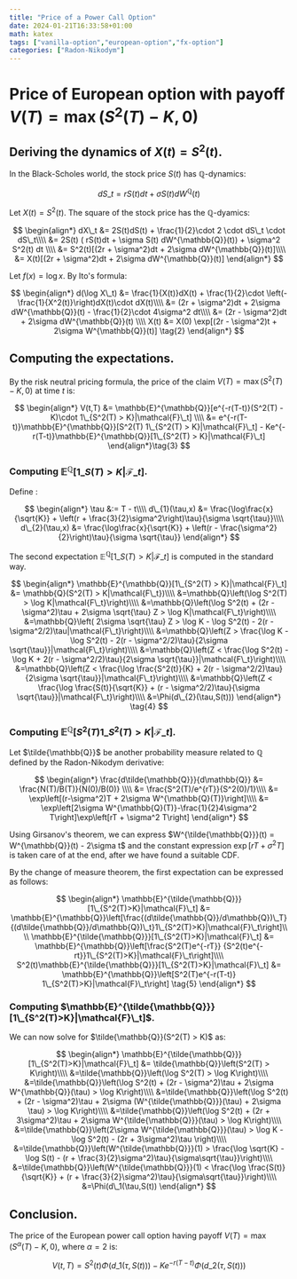 ```yaml
---
title: "Price of a Power Call Option"
date: 2024-01-21T16:33:58+01:00
math: katex
tags: ["vanilla-option","european-option","fx-option"]
categories: ["Radon-Nikodym"]
---
```

# Price of European option with payoff $V(T)=\max (S^2(T) - K,0)$

## Deriving the dynamics of $X(t) = S^2(t)$.

In the Black-Scholes world, the stock price $S(t)$ has $\mathbb{Q}$-dynamics:

$$
dS\_t = rS(t)dt + \sigma S(t) dW^{\mathbb{Q}}(t) \tag{1}
$$

Let $X(t) = S^2(t)$. The square of the stock price has the $\mathbb{Q}$-dyamics:

$$
\begin{align*}
dX\_t &= 2S(t)dS(t) + \frac{1}{2}\cdot 2 \cdot dS\_t \cdot dS\_t\\\\
&= 2S(t) ( rS(t)dt + \sigma S(t) dW^{\mathbb{Q}}(t)) + \sigma^2 S^2(t) dt \\\\
&= S^2(t)[(2r + \sigma^2)dt + 2\sigma dW^{\mathbb{Q}}(t)]\\\\
&= X(t)[(2r + \sigma^2)dt + 2\sigma dW^{\mathbb{Q}}(t)]
\end{align*}
$$

Let $f(x) = \log x$. By Ito's formula:

$$
\begin{align*}
d(\log X\_t) &= \frac{1}{X(t)}dX(t) + \frac{1}{2}\cdot \left(-\frac{1}{X^2(t)}\right)dX(t)\cdot dX(t)\\\\
 &= (2r + \sigma^2)dt + 2\sigma dW^{\mathbb{Q}}(t) - \frac{1}{2}\cdot 4\sigma^2 dt\\\\
 &= (2r - \sigma^2)dt + 2\sigma dW^{\mathbb{Q}}(t) \\\\
 X(t) &= X(0) \exp[(2r - \sigma^2)t + 2\sigma W^{\mathbb{Q}}(t)] \tag{2}
\end{align*}
$$

## Computing the expectations.

By the risk neutral pricing formula, the price of the claim $V(T) = \max(S^2(T) - K,0)$ at time $t$ is:

$$
\begin{align*}
V(t,T) &= \mathbb{E}^{\mathbb{Q}}[e^{-r(T-t)}(S^2(T) - K)\cdot 1\_{S^2(T) > K}|\mathcal{F}\_t] \\\\
&= e^{-r(T-t)}\mathbb{E}^{\mathbb{Q}}[S^2(T) 1\_{S^2(T) > K}|\mathcal{F}\_t] - Ke^{-r(T-t)}\mathbb{E}^{\mathbb{Q}}[1\_{S^2(T) > K}|\mathcal{F}\_t]
\end{align*}\tag{3}
$$

### Computing $\mathbb{E}^{\mathbb{Q}}[1\_{S(T) > K}|\mathcal{F}\_t]$.

Define :

$$
\begin{align*}
\tau &:= T - t\\\\
d\_{1}(\tau,x) &= \frac{\log\frac{x}{\sqrt{K}} + \left(r + \frac{3}{2}\sigma^2\right)\tau}{\sigma \sqrt{\tau}}\\\\
d\_{2}(\tau,x) &= \frac{\log\frac{x}{\sqrt{K}} + \left(r - \frac{\sigma^2}{2}\right)\tau}{\sigma \sqrt{\tau}}
\end{align*}
$$

The second expectation $\mathbb{E}^{\mathbb{Q}}[1\_{S(T) > K}|\mathcal{F}\_t]$ is computed in the standard way.

$$
\begin{align*}
\mathbb{E}^{\mathbb{Q}}[1\_{S^2(T) > K}|\mathcal{F}\_t] &= \mathbb{Q}(S^2(T) > K|\mathcal{F\_t})\\\\
&=\mathbb{Q}\left(\log S^2(T) > \log K|\mathcal{F\_t}\right)\\\\
&=\mathbb{Q}\left(\log S^2(t) + (2r - \sigma^2)\tau + 2\sigma \sqrt{\tau} Z > \log K|\mathcal{F\_t}\right)\\\\
&=\mathbb{Q}\left( 2\sigma \sqrt{\tau} Z > \log K - \log S^2(t) - 2(r - \sigma^2/2)\tau|\mathcal{F\_t}\right)\\\\
&=\mathbb{Q}\left(Z > \frac{\log K - \log S^2(t) - 2(r - \sigma^2/2)\tau}{2\sigma \sqrt{\tau}}|\mathcal{F\_t}\right)\\\\
&=\mathbb{Q}\left(Z < \frac{\log S^2(t) - \log K + 2(r - \sigma^2/2)\tau}{2\sigma \sqrt{\tau}}|\mathcal{F\_t}\right)\\\\
&=\mathbb{Q}\left(Z < \frac{\log \frac{S^2(t)}{K} + 2(r - \sigma^2/2)\tau}{2\sigma \sqrt{\tau}}|\mathcal{F\_t}\right)\\\\
&=\mathbb{Q}\left(Z < \frac{\log \frac{S(t)}{\sqrt{K}} + (r - \sigma^2/2)\tau}{\sigma \sqrt{\tau}}|\mathcal{F\_t}\right)\\\\
&=\Phi(d\_{2}(\tau,S(t)))
\end{align*} \tag{4}
$$

### Computing $\mathbb{E}^{\mathbb{Q}}[S^2(T) 1\_{S^2(T) > K}|\mathcal{F}\_t]$.

Let $\tilde{\mathbb{Q}}$ be another probability measure related to $\mathbb{Q}$ defined by the Radon-Nikodym derivative:

$$
\begin{align*}
\frac{d\tilde{\mathbb{Q}}}{d\mathbb{Q}} &= \frac{N(T)/B(T)}{N(0)/B(0)} \\\\
&= \frac{S^2(T)/e^{rT}}{S^2(0)/1}\\\\
&= \exp\left[(r-\sigma^2)T + 2\sigma W^{\mathbb{Q}(T)}\right]\\\\
&= \exp\left[2\sigma W^{\mathbb{Q}(T)}-\frac{1}{2}4\sigma^2 T\right]\exp\left[rT + \sigma^2 T\right]
\end{align*}
$$

Using Girsanov's theorem, we can express $W^{\tilde{\mathbb{Q}}}(t) = W^{\mathbb{Q}}(t) - 2\sigma t$ and the constant expression $\exp\left[rT + \sigma^2 T\right]$ is taken care of at the end, after we have found a suitable CDF.

By the change of measure theorem, the first expectation can be expressed as follows:

$$
\begin{align*}
\mathbb{E}^{\tilde{\mathbb{Q}}}[1\_{S^2(T)>K}|\mathcal{F}\_t] &= \mathbb{E}^{\mathbb{Q}}\left[\frac{(d\tilde{\mathbb{Q}}/d\mathbb{Q})\_T}
{(d\tilde{\mathbb{Q}}/d\mathbb{Q})\_t}1\_{S^2(T)>K}|\mathcal{F}\_t\right]\\\\
\mathbb{E}^{\tilde{\mathbb{Q}}}[1\_{S^2(T)>K}|\mathcal{F}\_t] &= \mathbb{E}^{\mathbb{Q}}\left[\frac{S^2(T)e^{-rT}}
{S^2(t)e^{-rt}}1\_{S^2(T)>K}|\mathcal{F}\_t\right]\\\\
S^2(t)\mathbb{E}^{\tilde{\mathbb{Q}}}[1\_{S^2(T)>K}|\mathcal{F}\_t] &= \mathbb{E}^{\mathbb{Q}}\left[S^2(T)e^{-r(T-t)}
1\_{S^2(T)>K}|\mathcal{F}\_t\right] \tag{5}
\end{align*}
$$

### Computing $\mathbb{E}^{\tilde{\mathbb{Q}}}[1\_{S^2(T)>K}|\mathcal{F}\_t]$.

We can now solve for $\tilde{\mathbb{Q}}(S^2(T) > K)$ as:

$$
\begin{align*}
\mathbb{E}^{\tilde{\mathbb{Q}}}[1\_{S^2(T)>K}|\mathcal{F}\_t] &= \tilde{\mathbb{Q}}\left(S^2(T) > K\right)\\\\
&=\tilde{\mathbb{Q}}\left(\log S^2(T) > \log K\right)\\\\
&=\tilde{\mathbb{Q}}\left(\log S^2(t) + (2r - \sigma^2)\tau + 2\sigma W^{\mathbb{Q}}(\tau) > \log K\right)\\\\
&=\tilde{\mathbb{Q}}\left(\log S^2(t) + (2r - \sigma^2)\tau + 2\sigma (W^{\tilde{\mathbb{Q}}}(\tau) + 2\sigma \tau) > \log K\right)\\\\
&=\tilde{\mathbb{Q}}\left(\log S^2(t) + (2r + 3\sigma^2)\tau + 2\sigma W^{\tilde{\mathbb{Q}}}(\tau) > \log K\right)\\\\
&=\tilde{\mathbb{Q}}\left(2\sigma W^{\tilde{\mathbb{Q}}}(\tau) > \log K - \log S^2(t) - (2r + 3\sigma^2)\tau \right)\\\\
&=\tilde{\mathbb{Q}}\left(W^{\tilde{\mathbb{Q}}}(1) > \frac{\log \sqrt{K} - \log S(t) - (r + \frac{3}{2}\sigma^2)\tau}{\sigma\sqrt{\tau}}\right)\\\\
&=\tilde{\mathbb{Q}}\left(W^{\tilde{\mathbb{Q}}}(1) < \frac{\log \frac{S(t)}{\sqrt{K}} + (r + \frac{3}{2}\sigma^2)\tau}{\sigma\sqrt{\tau}}\right)\\\\
&=\Phi(d\_1(\tau,S(t))
\end{align*}
$$

## Conclusion.

The price of the European power call option having payoff $V(T)=\max (S^\alpha(T) - K,0)$, where $\alpha = 2$ is:

$$
V(t,T) = S^2(t)\Phi(d\_1(\tau,S(t))) - Ke^{-r(T-t)}\Phi(d\_2(\tau,S(t)))
$$
